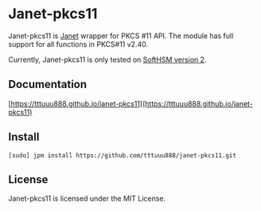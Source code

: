 # Janet-pkcs11

Janet-pkcs11 is [Janet](https://janet-lang.org) wrapper for PKCS #11 API. The
module has full support for all functions in PKCS#11 v2.40.

Currently, Janet-pkcs11 is only tested on [SoftHSM version 2](https://github.com/opendnssec/SoftHSMv2).

## Documentation

[https://tttuuu888.github.io/janet-pkcs11](https://tttuuu888.github.io/janet-pkcs11)

## Install

```
[sudo] jpm install https://github.com/tttuuu888/janet-pkcs11.git
```

## License

Janet-pkcs11 is licensed under the MIT License.
